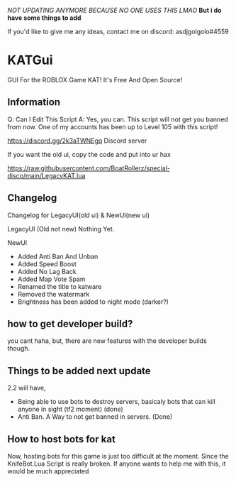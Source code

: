 *NOT UPDATING ANYMORE BECAUSE NO ONE USES THIS LMAO*
**But i do have some things to add**

If you'd like to give me any ideas, contact me on discord: asdjgolgolo#4559

# KATGui
GUI For the ROBLOX Game KAT! It's Free And Open Source!

## Information
Q: Can I Edit This Script A: Yes, you can.
This script will not get you banned from now.
One of my accounts has been up to Level 105 with this script!

https://discord.gg/2k3aTWNEgq  Discord server

If you want the old ui, copy the code and put into ur hax

https://raw.githubusercontent.com/BoatRollerz/special-disco/main/LegacyKAT.lua

## Changelog
Changelog for LegacyUI(old ui) & NewUI(new ui)

LegacyUI (Old not new)
Nothing Yet.

NewUI
 * Added Anti Ban And Unban
 * Added Speed Boost
 * Added No Lag Back
 * Added Map Vote Spam
 * Renamed the title to katware
 * Removed the watermark
 * Brightness has been added to night mode (darker?) 


## how to get developer build?

you cant haha, but, there are new features with the developer builds though.

## Things to be added next update

2.2 will have,

* Being able to use bots to destroy servers, basicaly bots that can kill anyone in sight (tf2 moment) (done)
* Anti Ban. A Way to not get banned in servers. (Done)

## How to host bots for kat

Now, hosting bots for this game is just too difficult at the moment.
Since the KnifeBot.Lua   Script is really broken.
If anyone wants to help me with this, it would be much appreciated
